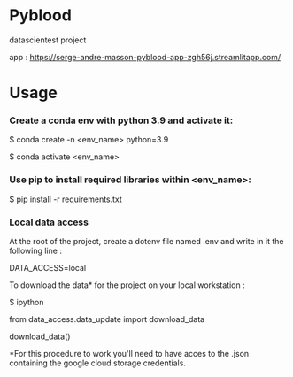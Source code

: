 # Pyblood
datascientest project

app : https://serge-andre-masson-pyblood-app-zgh56j.streamlitapp.com/

# Usage

### Create a conda env with python 3.9 and activate it:

$ conda create -n <env_name> python=3.9

$ conda activate <env_name>

### Use pip to install required libraries within <env_name>:

$ pip install -r requirements.txt

### Local data access

At the root of the project, create a dotenv file named .env and write in it the following line :

DATA_ACCESS=local

To download the data* for the project on your local workstation :

$ ipython

from data_access.data_update import download_data

download_data()


*For this procedure to work you'll need to have acces to the .json containing the google cloud storage credentials.


